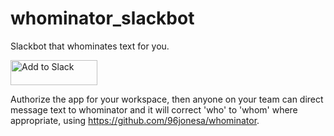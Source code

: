 # whominator_slackbot
Slackbot that whominates text for you.

<a href="https://slack.com/oauth/v2/authorize?client_id=1296214187201.1268860429527&scope=chat:write,im:history,im:write&user_scope="><img alt="Add to Slack" height="40" width="139" src="https://platform.slack-edge.com/img/add_to_slack.png" srcSet="https://platform.slack-edge.com/img/add_to_slack.png 1x, https://platform.slack-edge.com/img/add_to_slack@2x.png 2x" /></a>


Authorize the app for your workspace, then anyone on your team can direct message text to whominator and it will correct 'who' to 'whom' where appropriate, using https://github.com/96jonesa/whominator.
